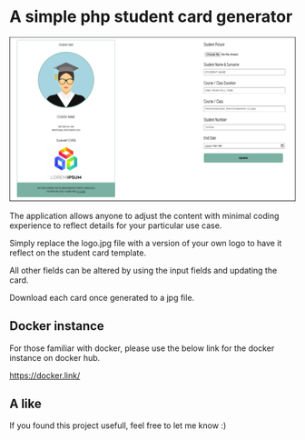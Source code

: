 # A simple php student card generator

<img src="https://raw.githubusercontent.com/donovanm21/student-card-generator/main/app.png" >

The application allows anyone to adjust the content with minimal coding experience to reflect details for your particular use case.

Simply replace the logo.jpg file with a version of your own logo to have it reflect on the student card template.

All other fields can be altered by using the input fields and updating the card.

Download each card once generated to a jpg file.

## Docker instance

For those familiar with docker, please use the below link for the docker instance on docker hub.

https://docker.link/

## A like

If you found this project usefull, feel free to let me know :)